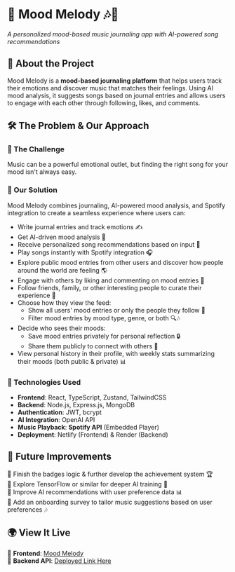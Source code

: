 # **📌 Mood Melody** 🎶💜

_A personalized mood-based music journaling app with AI-powered song recommendations_

## **📌 About the Project**

Mood Melody is a **mood-based journaling platform** that helps users track their emotions and discover music that matches their feelings. Using AI mood analysis, it suggests songs based on journal entries and allows users to engage with each other through following, likes, and comments.

## **🛠 The Problem & Our Approach**

### **🔹 The Challenge**

Music can be a powerful emotional outlet, but finding the right song for your mood isn't always easy.

### **🔹 Our Solution**

Mood Melody combines journaling, AI-powered mood analysis, and Spotify integration to create a seamless experience where users can:

- Write journal entries and track emotions ✍️
- Get AI-driven mood analysis 🤖
- Receive personalized song recommendations based on input 🎵
- Play songs instantly with Spotify integration 🎧
- Explore public mood entries from other users and discover how people around the world are feeling 🌎
- Engage with others by liking and commenting on mood entries 💬
- Follow friends, family, or other interesting people to curate their experience 👥
- Choose how they view the feed:
  - Show all users' mood entries or only the people they follow 📰
  - Filter mood entries by mood type, genre, or both 🔍🎶
- Decide who sees their moods:
  - Save mood entries privately for personal reflection 🔒
  - Share them publicly to connect with others 👥
- View personal history in their profile, with weekly stats summarizing their moods (both public & private) 📊

### **🔧 Technologies Used**

- **Frontend**: React, TypeScript, Zustand, TailwindCSS
- **Backend**: Node.js, Express.js, MongoDB
- **Authentication**: JWT, bcrypt
- **AI Integration**: OpenAI API
- **Music Playback**: **Spotify API** (Embedded Player)
- **Deployment**: Netlify (Frontend) & Render (Backend)

## **🚀 Future Improvements**

🔹 Finish the badges logic & further develop the achievement system 🏆  
🔹 Explore TensorFlow or similar for deeper AI training 🧠  
🔹 Improve AI recommendations with user preference data 📊  
🔹 Add an onboarding survey to tailor music suggestions based on user preferences 🎶

## **🌍 View It Live**

🔗 **Frontend**: [Mood Melody](https://mood-melody.netlify.app/)  
🔗 **Backend API**: [Deployed Link Here](#)
